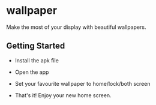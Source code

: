 # wallpaper

Make the most of your display with beautiful wallpapers.

## Getting Started

- Install the apk file

- Open the app

- Set your favourite wallpaper to home/lock/both screen 

- That's it! Enjoy your new home screen.
